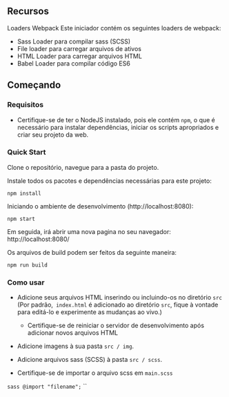 
## Recursos

Loaders Webpack
Este iniciador contém os seguintes loaders de webpack:

* Sass Loader para compilar sass (SCSS)
* File loader para carregar arquivos de ativos
* HTML Loader para carregar arquivos HTML
* Babel Loader para compilar código ES6

## Começando

### Requisitos
* Certifique-se de ter o NodeJS instalado, pois ele contém `npm`, o que é necessário
para instalar dependências, iniciar os scripts apropriados e criar seu projeto da web.

### Quick Start
Clone o repositório, navegue para a pasta do projeto.

Instale todos os pacotes e dependências necessárias para este projeto:

    npm install
    
Iniciando o ambiente de desenvolvimento (http://localhost:8080):

    npm start
 
Em seguida, irá abrir uma nova pagina no seu navegador: http://localhost:8080/
    
Os arquivos de build podem ser feitos da seguinte maneira:

    npm run build

### Como usar
* Adicione seus arquivos HTML inserindo ou incluindo-os no diretório `src` (Por padrão,` index.html` é adicionado ao diretório `src`, fique à vontade para editá-lo e
experimente as mudanças ao vivo.)
    
    * Certifique-se de reiniciar o servidor de desenvolvimento após adicionar novos arquivos HTML

* Adicione imagens à sua pasta `src / img`.
* Adicione arquivos sass (SCSS) à pasta `src / scss`.
* Certifique-se de importar o arquivo scss em `main.scss`
    
`` sass
    @import "filename";
`` ``